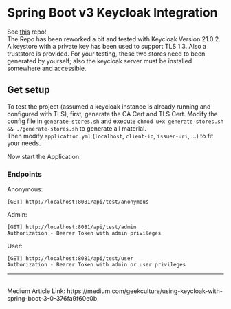 # Spring Boot v3 Keycloak Integration
See [this](https://github.com/Yasas4D/springboot-v3-keycloak/tree/main) repo!  
The Repo has been reworked a bit and tested with Keycloak Version 21.0.2. A keystore with a private key has been used to support TLS 1.3. Also a truststore is provided. For your testing, these two stores need to been generated by yourself; also the keycloak server must be installed somewhere and accessible.

## Get setup
To test the project (assumed a keycloak instance is already running and configured with TLS), first, generate the CA Cert and TLS Cert. Modify the config file in `generate-stores.sh` and execute `chmod u+x generate-stores.sh && ./generate-stores.sh` to generate all material.  
Then modify `application.yml` (`localhost`, `client-id`, `issuer-uri`, ...) to fit your needs.

Now start the Application. 

### Endpoints
Anonymous:
```
[GET] http://localhost:8081/api/test/anonymous
```
Admin:
```
[GET] http://localhost:8081/api/test/admin
Authorization - Bearer Token with admin privileges
```
User:
```
[GET] http://localhost:8081/api/test/user
Authorization - Bearer Token with admin or user privileges
```

<hr>
<br>
Medium Article Link: https://medium.com/geekculture/using-keycloak-with-spring-boot-3-0-376fa9f60e0b

